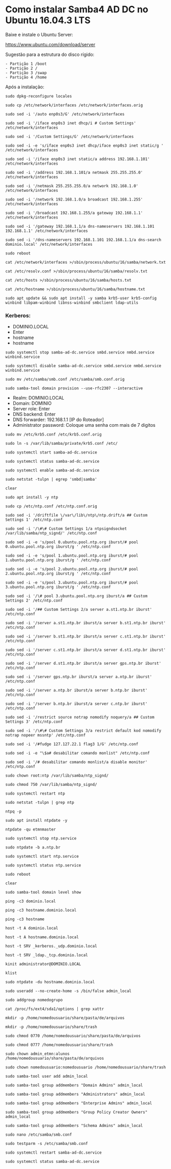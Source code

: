 # Como instalar Samba4 AD DC no Ubuntu 16.04.3 LTS

Baixe e instale o Ubuntu Server:

https://www.ubuntu.com/download/server

Sugestão para a estrutura do disco rígido:

	- Partição 1 /boot
	- Partição 2 /
	- Partição 3 /swap
	- Partição 4 /home
 
 Após a instalação:
 
```sudo dpkg-reconfigure locales```

```sudo cp /etc/network/interfaces /etc/network/interfaces.orig```

```sudo sed -i '/auto enp0s3/G' /etc/network/interfaces```

```sudo sed -i '/iface enp0s3 inet dhcp/i # Custom Settings' /etc/network/interfaces```

```sudo sed -i '/Custom Settings/G' /etc/network/interfaces```

```sudo sed -i -e 's/iface enp0s3 inet dhcp/iface enp0s3 inet static/g ' /etc/network/interfaces```

```sudo sed -i '/iface enp0s3 inet static/a address 192.168.1.101' /etc/network/interfaces```

```sudo sed -i '/address 192.168.1.101/a netmask 255.255.255.0' /etc/network/interfaces```

```sudo sed -i '/netmask 255.255.255.0/a network 192.168.1.0' /etc/network/interfaces```

```sudo sed -i '/network 192.168.1.0/a broadcast 192.168.1.255' /etc/network/interfaces```

```sudo sed -i '/broadcast 192.168.1.255/a gateway 192.168.1.1' /etc/network/interfaces```

```sudo sed -i '/gateway 192.168.1.1/a dns-nameservers 192.168.1.101 192.168.1.1' /etc/network/interfaces```

```sudo sed -i '/dns-nameservers 192.168.1.101 192.168.1.1/a dns-search dominio.local' /etc/network/interfaces```

```sudo reboot```

```cat /etc/network/interfaces >/sbin/process/ubuntu/16/samba/network.txt```

```cat /etc/resolv.conf >/sbin/process/ubuntu/16/samba/resolv.txt```

```cat /etc/hosts >/sbin/process/ubuntu/16/samba/hosts.txt```

```cat /etc/hostname >/sbin/process/ubuntu/16/samba/hostname.txt```

```sudo apt update && sudo apt install -y samba krb5-user krb5-config winbind libpam-winbind libnss-winbind smbclient ldap-utils``` 

### Kerberos:
 - DOMINIO.LOCAL
 - Enter
 - hostname
 - hostname

```sudo systemctl stop samba-ad-dc.service smbd.service nmbd.service winbind.service```

```sudo systemctl disable samba-ad-dc.service smbd.service nmbd.service winbind.service```

```sudo mv /etc/samba/smb.conf /etc/samba/smb.conf.orig```

```sudo samba-tool domain provision --use-rfc2307 --interactive```

 - Realm: DOMINIO.LOCAL
 - Domain: DOMINIO
 - Server role: Enter
 - DNS backend: Enter
 - DNS forwarder: 192.168.1.1 [IP do Roteador]
 - Administrator password: Coloque uma senha com mais de 7 digitos 

```sudo mv /etc/krb5.conf /etc/krb5.conf.orig```

```sudo ln -s /var/lib/samba/private/krb5.conf /etc/```

```sudo systemctl start samba-ad-dc.service```

```sudo systemctl status samba-ad-dc.service```

```sudo systemctl enable samba-ad-dc.service```

```sudo netstat -tulpn | egrep 'smbd|samba'```

```clear```

```sudo apt install -y ntp```

```sudo cp /etc/ntp.conf /etc/ntp.conf.orig```

```sudo sed -i '/driftfile \/var\/lib\/ntp\/ntp.drift/a ## Custom Settings 1' /etc/ntp.conf```

```sudo sed -i '/\#\# Custom Settings 1/a ntpsigndsocket /var/lib/samba/ntp_signd/' /etc/ntp.conf```

```sudo sed -i -e 's/pool 0.ubuntu.pool.ntp.org iburst/# pool 0.ubuntu.pool.ntp.org iburst/g ' /etc/ntp.conf```

```sudo sed -i -e 's/pool 1.ubuntu.pool.ntp.org iburst/# pool 1.ubuntu.pool.ntp.org iburst/g ' /etc/ntp.conf```

```sudo sed -i -e 's/pool 2.ubuntu.pool.ntp.org iburst/# pool 2.ubuntu.pool.ntp.org iburst/g ' /etc/ntp.conf```

```sudo sed -i -e 's/pool 3.ubuntu.pool.ntp.org iburst/# pool 3.ubuntu.pool.ntp.org iburst/g ' /etc/ntp.conf```

```sudo sed -i '/\# pool 3.ubuntu.pool.ntp.org iburst/a ## Custom Settings 2' /etc/ntp.conf```

```sudo sed -i '/## Custom Settings 2/a server a.st1.ntp.br iburst' /etc/ntp.conf```

```sudo sed -i '/server a.st1.ntp.br iburst/a server b.st1.ntp.br iburst' /etc/ntp.conf```

```sudo sed -i '/server b.st1.ntp.br iburst/a server c.st1.ntp.br iburst' /etc/ntp.conf```

```sudo sed -i '/server c.st1.ntp.br iburst/a server d.st1.ntp.br iburst' /etc/ntp.conf```

```sudo sed -i '/server d.st1.ntp.br iburst/a server gps.ntp.br iburst' /etc/ntp.conf```

```sudo sed -i '/server gps.ntp.br iburst/a server a.ntp.br iburst' /etc/ntp.conf```

```sudo sed -i '/server a.ntp.br iburst/a server b.ntp.br iburst' /etc/ntp.conf```

```sudo sed -i '/server b.ntp.br iburst/a server c.ntp.br iburst' /etc/ntp.conf```

```sudo sed -i '/restrict source notrap nomodify noquery/a ## Custom Settings 3' /etc/ntp.conf```

```sudo sed -i '/\#\# Custom Settings 3/a restrict default kod nomodify notrap nopeer mssntp' /etc/ntp.conf```

```sudo sed -i '/#fudge 127.127.22.1 flag3 1/G' /etc/ntp.conf```

```sudo sed -i -e "\$a# desabilitar comando monlist" /etc/ntp.conf```

```sudo sed -i '/# desabilitar comando monlist/a disable monitor' /etc/ntp.conf```
	 		 
```sudo chown root:ntp /var/lib/samba/ntp_signd/```

```sudo chmod 750 /var/lib/samba/ntp_signd/```

```sudo systemctl restart ntp```

```sudo netstat -tulpn | grep ntp```

```ntpq -p```

```sudo apt install ntpdate -y```

```ntpdate -qu etmnmaster```

```sudo systemctl stop ntp.service```

```sudo ntpdate -b a.ntp.br```

```sudo systemctl start ntp.service```

```sudo systemctl status ntp.service```

```sudo reboot```

```clear```

```sudo samba-tool domain level show```

```ping -c3 dominio.local```

```ping -c3 hostname.dominio.local```

```ping -c3 hostname```

```host -t A dominio.local```

```host -t A hostname.dominio.local```

```host -t SRV _kerberos._udp.dominio.local```

```host -t SRV _ldap._tcp.dominio.local```

```kinit administrator@DOMINIO.LOCAL```

```klist```

```sudo ntpdate -du hostname.dominio.local```

```sudo useradd --no-create-home -s /bin/false admin_local```

```sudo addgroup nomedogrupo```

```cat /proc/fs/ext4/sda1/options | grep xattr```

```mkdir -p /home/nomedousuario/share/pasta/de/arquivos```

```mkdir -p /home/nomedousuario/share/trash```

```sudo chmod 0770 /home/nomedousuario/share/pasta/de/arquivos```

```sudo chmod 0777 /home/nomedousuario/share/trash```

```sudo chown admin_etmn:alunos /home/nomedousuario/share/pasta/de/arquivos```

```sudo chown nomedousuario:nomedousuario /home/nomedousuario/share/trash```

```sudo samba-tool user add admin_local```

```sudo samba-tool group addmembers "Domain Admins" admin_local```

```sudo samba-tool group addmembers "Administrators" admin_local```

```sudo samba-tool group addmembers "Enterprise Admins" admin_local```

```sudo samba-tool group addmembers "Group Policy Creator Owners" admin_local```

```sudo samba-tool group addmembers "Schema Admins" admin_local```

```sudo nano /etc/samba/smb.conf```

```sudo testparm -s /etc/samba/smb.conf```

```sudo systemctl restart samba-ad-dc.service```

```sudo systemctl status samba-ad-dc.service```
   
